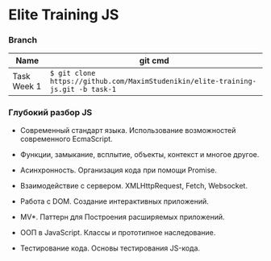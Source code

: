 # Elite Training JS

### Branch

| Name | git cmd |
| ------ | ------ |
| Task Week 1 | ```$ git clone https://github.com/MaximStudenikin/elite-training-js.git -b task-1 ``` |

### Глубокий разбор JS

- Современный стандарт языка. Использование возможностей современного EcmaScript.

- Функции, замыкание, всплытие, объекты, контекст и многое другое.

- Асинхронность. Организация кода при помощи Promise.

- Взаимодействие с сервером. XMLHttpRequest, Fetch, Websocket.

- Работа с DOM. Создание интерактивных приложений.

- MV*. Паттерн для Построения расширяемых приложений.

- ООП в JavaScript. Классы и прототипное наследование.

- Тестирование кода. Основы тестирования JS-кода.
